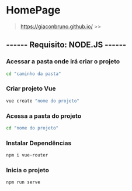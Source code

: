 # HomePage

> https://giaconbruno.github.io/ >>

## ------ Requisito: NODE.JS ------ 

### Acessar a pasta onde irá criar o projeto
```sh
cd "caminho da pasta"
```

### Criar projeto Vue
```sh
vue create "nome do projeto"
```

### Acessa a pasta do projeto
```sh
cd "nome do projeto"
```

### Instalar Dependências
```sh
npm i vue-router
```

### Inicia o projeto
```sh
npm run serve
```
